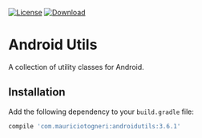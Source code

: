 [![License](https://img.shields.io/badge/license-MIT-green.svg)](https://github.com/mauriciotogneri/androidutils/blob/master/LICENSE.md)
[![Download](https://api.bintray.com/packages/mauriciotogneri/maven/androidutils/images/download.svg)](https://bintray.com/mauriciotogneri/maven/androidutils/_latestVersion)

# Android Utils
A collection of utility classes for Android.

## Installation
Add the following dependency to your `build.gradle` file:

```groovy
compile 'com.mauriciotogneri:androidutils:3.6.1'
```